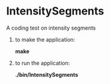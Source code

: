 # IntensitySegments
A coding test on intensity segments

1. to make the application:

    **make**

2. to run the application:

    **./bin/IntensitySegments**